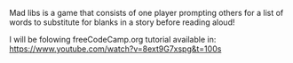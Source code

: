 Mad libs is a game that consists of one player prompting others for a list of words to substitute for blanks in a story before reading aloud!

I will be folowing freeCodeCamp.org tutorial available in:
https://www.youtube.com/watch?v=8ext9G7xspg&t=100s 
